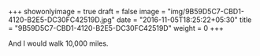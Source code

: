 +++
showonlyimage = true
draft = false
image = "img/9B59D5C7-CBD1-4120-B2E5-DC30FC42519D.jpg"
date = "2016-11-05T18:25:22+05:30"
title = "9B59D5C7-CBD1-4120-B2E5-DC30FC42519D"
weight = 0
+++

And I would walk 10,000 miles.

